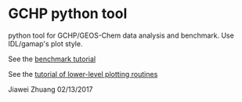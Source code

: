 # GCHP python tool
python tool for GCHP/GEOS-Chem data analysis and benchmark. Use IDL/gamap's plot style.

See the [benchmark tutorial](benchmark_tutorial.ipynb)

See the [tutorial of lower-level plotting routines](gamap_tutorial.ipynb) 

Jiawei Zhuang 02/13/2017

